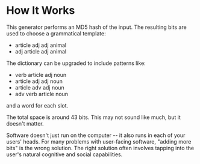 # How It Works

This generator performs an MD5 hash of the input. The resulting bits are used
to choose a grammatical template:

-   article adj adj animal
-   adj article adj animal

The dictionary can be upgraded to include patterns like:

-   verb article adj noun
-   article adj adj noun
-   article adv adj noun
-   adv verb article noun

and a word for each slot.

The total space is around 43 bits. This may not sound like much, but it
doesn't matter.

Software doesn't just run on the computer -- it also runs in each of your
users' heads. For many problems with user-facing software, "adding more bits"
is the wrong solution. The right solution often involves tapping into the
user's natural cognitive and social capabilities.
